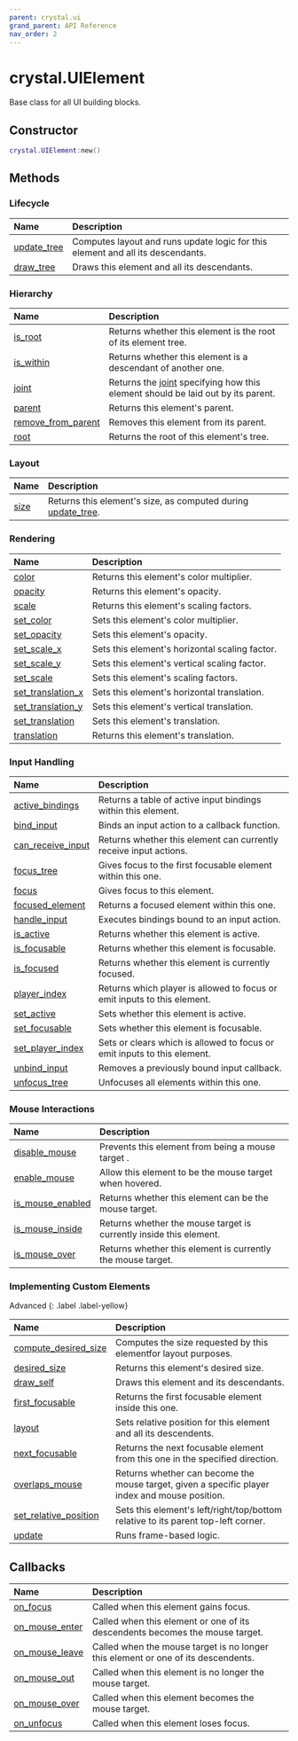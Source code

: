 ```yaml
---
parent: crystal.ui
grand_parent: API Reference
nav_order: 2
---
```


# crystal.UIElement

Base class for all UI building blocks.

## Constructor

```lua
crystal.UIElement:new()
```

## Methods

### Lifecycle

| Name                                  | Description                                                                     |
| :------------------------------------ | :------------------------------------------------------------------------------ |
| [update_tree](ui_element_update_tree) | Computes layout and runs update logic for this element and all its descendants. |
| [draw_tree](ui_element_draw_tree)     | Draws this element and all its descendants.                                     |

### Hierarchy

| Name                                                | Description                                                                              |
| :-------------------------------------------------- | :--------------------------------------------------------------------------------------- |
| [is_root](ui_element_is_root)                       | Returns whether this element is the root of its element tree.                            |
| [is_within](ui_element_is_within)                   | Returns whether this element is a descendant of another one.                             |
| [joint](ui_element_joint)                           | Returns the [joint](joint) specifying how this element should be laid out by its parent. |
| [parent](ui_element_parent)                         | Returns this element's parent.                                                           |
| [remove_from_parent](ui_element_remove_from_parent) | Removes this element from its parent.                                                    |
| [root](ui_element_root)                             | Returns the root of this element's tree.                                                 |

### Layout

| Name                    | Description                                                                 |
| :---------------------- | :-------------------------------------------------------------------------- |
| [size](ui_element_size) | Returns this element's size, as computed during [update_tree](update_tree). |

### Rendering

| Name                                              | Description                                    |
| :------------------------------------------------ | :--------------------------------------------- |
| [color](ui_element_color)                         | Returns this element's color multiplier.       |
| [opacity](ui_element_opacity)                     | Returns this element's opacity.                |
| [scale](ui_element_scale)                         | Returns this element's scaling factors.        |
| [set_color](ui_element_set_color)                 | Sets this element's color multiplier.          |
| [set_opacity](ui_element_set_opacity)             | Sets this element's opacity.                   |
| [set_scale_x](ui_element_set_scale_x)             | Sets this element's horizontal scaling factor. |
| [set_scale_y](ui_element_set_scale_y)             | Sets this element's vertical scaling factor.   |
| [set_scale](ui_element_set_scale)                 | Sets this element's scaling factors.           |
| [set_translation_x](ui_element_set_translation_x) | Sets this element's horizontal translation.    |
| [set_translation_y](ui_element_set_translation_y) | Sets this element's vertical translation.      |
| [set_translation](ui_element_set_translation)     | Sets this element's translation.               |
| [translation](ui_element_translation)             | Returns this element's translation.            |

### Input Handling

| Name                                              | Description                                                              |
| :------------------------------------------------ | :----------------------------------------------------------------------- |
| [active_bindings](ui_element_active_bindings)     | Returns a table of active input bindings within this element.            |
| [bind_input](ui_element_bind_input)               | Binds an input action to a callback function.                            |
| [can_receive_input](ui_element_can_receive_input) | Returns whether this element can currently receive input actions.        |
| [focus_tree](ui_element_focus_tree)               | Gives focus to the first focusable element within this one.              |
| [focus](ui_element_focus)                         | Gives focus to this element.                                             |
| [focused_element](ui_element_focused_element)     | Returns a focused element within this one.                               |
| [handle_input](ui_element_handle_input)           | Executes bindings bound to an input action.                              |
| [is_active](ui_element_is_active)                 | Returns whether this element is active.                                  |
| [is_focusable](ui_element_is_focusable)           | Returns whether this element is focusable.                               |
| [is_focused](ui_element_is_focused)               | Returns whether this element is currently focused.                       |
| [player_index](ui_element_player_index)           | Returns which player is allowed to focus or emit inputs to this element. |
| [set_active](ui_element_set_active)               | Sets whether this element is active.                                     |
| [set_focusable](ui_element_set_focusable)         | Sets whether this element is focusable.                                  |
| [set_player_index](ui_element_set_player_index)   | Sets or clears which is allowed to focus or emit inputs to this element. |
| [unbind_input](ui_element_unbind_input)           | Removes a previously bound input callback.                               |
| [unfocus_tree](ui_element_unfocus_tree)           | Unfocuses all elements within this one.                                  |

### Mouse Interactions

| Name                                            | Description                                                        |
| :---------------------------------------------- | :----------------------------------------------------------------- |
| [disable_mouse](ui_element_disable_mouse)       | Prevents this element from being a mouse target .                  |
| [enable_mouse](ui_element_enable_mouse)         | Allow this element to be the mouse target when hovered.            |
| [is_mouse_enabled](ui_element_is_mouse_enabled) | Returns whether this element can be the mouse target.              |
| [is_mouse_inside](ui_element_is_mouse_inside)   | Returns whether the mouse target is currently inside this element. |
| [is_mouse_over](ui_element_is_mouse_over)       | Returns whether this element is currently the mouse target.        |

### Implementing Custom Elements

Advanced
{: .label .label-yellow}

| Name                                                      | Description                                                                                    |
| :-------------------------------------------------------- | :--------------------------------------------------------------------------------------------- |
| [compute_desired_size](ui_element_compute_desired_size)   | Computes the size requested by this elementfor layout purposes.                                |
| [desired_size](ui_element_desired_size)                   | Returns this element's desired size.                                                           |
| [draw_self](ui_element_draw_self)                         | Draws this element and its descendants.                                                        |
| [first_focusable](ui_element_first_focusable)             | Returns the first focusable element inside this one.                                           |
| [layout](ui_element_layout)                               | Sets relative position for this element and all its descendents.                               |
| [next_focusable](ui_element_next_focusable)               | Returns the next focusable element from this one in the specified direction.                   |
| [overlaps_mouse](ui_element_overlaps_mouse)               | Returns whether can become the mouse target, given a specific player index and mouse position. |
| [set_relative_position](ui_element_set_relative_position) | Sets this element's left/right/top/bottom relative to its parent top-left corner.              |
| [update](ui_element_update)                               | Runs frame-based logic.                                                                        |

## Callbacks

| Name                                        | Description                                                                       |
| :------------------------------------------ | :-------------------------------------------------------------------------------- |
| [on_focus](ui_element_on_focus)             | Called when this element gains focus.                                             |
| [on_mouse_enter](ui_element_on_mouse_enter) | Called when this element or one of its descendents becomes the mouse target.      |
| [on_mouse_leave](ui_element_on_mouse_leave) | Called when the mouse target is no longer this element or one of its descendents. |
| [on_mouse_out](ui_element_on_mouse_out)     | Called when this element is no longer the mouse target.                           |
| [on_mouse_over](ui_element_on_mouse_over)   | Called when this element becomes the mouse target.                                |
| [on_unfocus](ui_element_on_unfocus)         | Called when this element loses focus.                                             |
